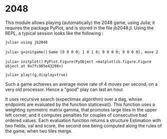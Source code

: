 # 2048

This module allows playing (automatically) the 2048 game, using Julia; it requires the package PyPlot, and is stored in the file jb2048.jl.
Using the REPL, a typical session looks like the following :

`julia> using jb2048`

`julia> g=initgame()`
`Game [0 0 0 0; 1 0 1 0; 0 0 0 0; 0 0 0 0], move 2`

`julia> initplot()`
`PyPlot.Figure(PyObject <matplotlib.figure.Figure object at 0x7fc985e43208>)`

`julia> play!(g,display=true)`

Such a game achieves an average move rate of 4 moves per second, on a very old processor. Hence a "good" play can last an hour.

It uses recursive search (expectimax algorithm) over a dag, whose endpoints are evaluated by the function staticeval().
This function uses a weighting symmetric matrix gamma, that promotes large tiles in the upper left corner,
and it computes penalties for couples of consecutive bad ordered values.
Each evaluation function returns a structure Estimation with two fields, val and score,
the second one being computed along the rules of the game, when two tiles merge.
